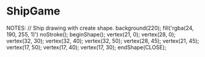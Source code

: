 # ShipGame

NOTES:
// Ship drawing with create shape. 
background(220);
fill('rgba(24, 190, 255, 1)')
noStroke();
beginShape();
  vertex(21, 0);
  vertex(28, 0);
  vertex(32, 30);
  vertex(32, 40);
  vertex(32, 50);
  vertex(28, 45);
  vertex(21, 45);
  vertex(17, 50);
  vertex(17, 40);
  vertex(17, 30);
endShape(CLOSE);

